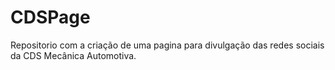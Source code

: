 # CDSPage

Repositorio com a criação de uma pagina para divulgação das redes sociais da CDS Mecânica Automotiva.
